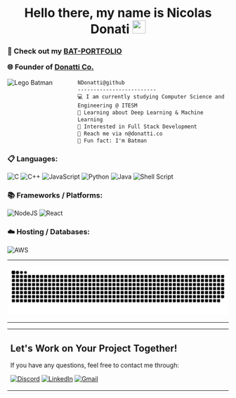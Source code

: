 <h1 align="center"> Hello there, my name is Nicolas Donati <img src="https://media.tenor.com/EM8nFD0MmrgAAAAi/power-brick-lego-brick.gif" width="30px" height='30px'> </h1>

<h3 align="left"> 
  
  🦇 Check out my [BAT-PORTFOLIO](https://ndonatti.me) 
  
  🌐 Founder of [Donatti Co.](https://donatti.co) 

</h3>
<img align="left" src="https://media.tenor.com/0hOZktOyvV0AAAAi/lego-lego-toolkit.gif" alt="Lego Batman" width="160" />

```
NDonatti@github
-------------------------
💻 I am currently studying Computer Science and Engineering @ ITESM
🧠 Learning about Deep Learning & Machine Learning
🚩 Interested in Full Stack Development
📮 Reach me via n@donatti.co
🦇 Fun fact: I'm Batman
```

<h3 align="left">📋 Languages:</h3>
<p align="left">

![C](https://img.shields.io/badge/c-%2300599C.svg?style=for-the-badge&logo=c&logoColor=white)
![C++](https://img.shields.io/badge/c++-%2300599C.svg?style=for-the-badge&logo=c%2B%2B&logoColor=white)
![JavaScript](https://img.shields.io/badge/javascript-%23323330.svg?style=for-the-badge&logo=javascript&logoColor=%23F7DF1E)
![Python](https://img.shields.io/badge/Python-FFD43B?style=for-the-badge&logo=python&logoColor=blue)
![Java](https://img.shields.io/badge/java-%23ED8B00.svg?style=for-the-badge&logo=openjdk&logoColor=white)
![Shell Script](https://img.shields.io/badge/shell_script-%23121011.svg?style=for-the-badge&logo=gnu-bash&logoColor=white)

<h3 align="left">📚 Frameworks / Platforms:</h3>
<p align="left">
  
![NodeJS](https://img.shields.io/badge/node.js-6DA55F?style=for-the-badge&logo=node.js&logoColor=white)
![React](https://img.shields.io/badge/react-%2320232a.svg?style=for-the-badge&logo=react&logoColor=%2361DAFB)


<h3 align="left">☁️ Hosting / Databases:</h3>
<p align="left">

![AWS](https://img.shields.io/badge/AWS-%23FF9900.svg?style=for-the-badge&logo=amazon-aws&logoColor=white)

---

<picture>
  <source media="(prefers-color-scheme: dark)" srcset="https://raw.githubusercontent.com/NDonatti/NDonatti/output/github-contribution-grid-snake-dark.svg">
  <source media="(prefers-color-scheme: light)" srcset="https://raw.githubusercontent.com/NDonatti/NDonatti/output/github-contribution-grid-snake.svg">
  <img alt="github contribution grid snake animation" src="https://raw.githubusercontent.com/NDonatti/NDonatti/output/github-contribution-grid-snake.svg">
</picture>

---

<table style="border: none">
  <tr>
  <td width="50%" valign="top">

## Let's Work on Your Project Together!

If you have any questions, feel free to contact me through:

[![Discord](https://img.shields.io/badge/Discord-%235865F2.svg?style=for-the-badge&logo=discord&logoColor=white)](https://discord.gg/jWQ6cKVGGw)
[![LinkedIn](https://img.shields.io/badge/linkedin-%230077B5.svg?style=for-the-badge&logo=linkedin&logoColor=white)](https://www.linkedin.com/in/nicolas-donati/)
[![Gmail](https://img.shields.io/badge/Mail-D14836?style=for-the-badge&logo=gmail&logoColor=white)](mailto:n@donatti.co)
  
  </td>
  </tr>
</table>

<!-- [![GitHub](https://img.shields.io/badge/github-%23121011.svg?style=for-the-badge&logo=github&logoColor=white)](https://github.com/NDonatti) -->
